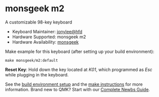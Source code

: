 # monsgeek m2

A customizable 98-key keyboard

* Keyboard Maintainer: [jonylee@hfd](https://github.com/jonylee1986)
* Hardware Supported: monsgeek m2
* Hardware Availability: [monsgeek](https://www.monsgeek.com/)

Make example for this keyboard (after setting up your build environment):

    make monsgeek/m2:default


**Reset Key**: Hold down the key located at *K01*, which programmed as *Esc* while plugging in the keyboard.

See the [build environment setup](https://docs.qmk.fm/#/getting_started_build_tools) and the [make instructions](https://docs.qmk.fm/#/getting_started_make_guide) for more information. Brand new to QMK? Start with our [Complete Newbs Guide](https://docs.qmk.fm/#/newbs).
